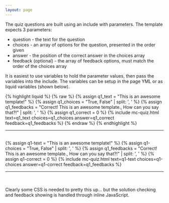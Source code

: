 ```yaml
---
layout: page
---
```


The quiz questions are built using an include with parameters.  The template expects 3 parameters:

- question - the text for the question
- choices - an array of options for the question, presented in the order given
- answer - the position of the correct answer in the choices array
- feedback (optional) - the array of feedback options, must match the order of the choices array

It is easiest to use variables to hold the parameter values, then pass the variables into the include.  The variables can be setup in the page YML or as liquid variables (shown below).

{% highlight liquid %}
{% raw %}
  {% assign q1_text = "This is an awesome template!" %}
  {% assign q1_choices = "True, False" | split: ', ' %}
  {% assign q1_feedbacks = "Correct!  This is an awesome template., How can you say that?!" | split: ', ' %}
  {% assign q1_correct = 0 %}
  {% include mc-quiz.html text=q1_text choices=q1_choices answer=q1_correct feedback=q1_feedbacks %}
{% endraw %}
{% endhighlight %}

<hr>
<br>
{% assign q1-text = "This is an awesome template!" %}
{% assign q1-choices = "True, False" | split: ', ' %}
{% assign q1_feedbacks = "Correct!  This is an awesome template., How can you say that?!" | split: ', ' %}
{% assign q1-correct = 0 %}
{% include mc-quiz.html text=q1-text choices=q1-choices answer=q1-correct feedback=q1_feedbacks %}
<br>
<hr>
<br><br>
Clearly some CSS is needed to pretty this up... but the solution checking and feedback showing is handled through inline JavaScript.